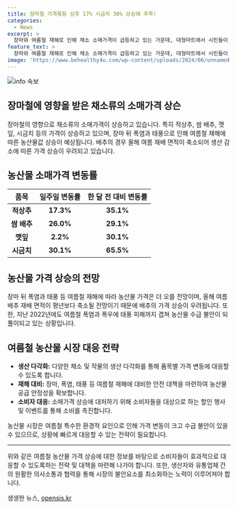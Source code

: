 ```yaml
---
title: 장마철 가격폭등 상추 17% 시금치 30% 상승에 주목!
categories:
  - News
excerpt: >
  장마와 여름철 재해로 인해 채소 소매가격이 급등하고 있는 가운데, 대형마트에서 시민들이 채소를 구매하는 모습이 증가하고 있다. 특히 적상추와 쌈 배추의 소매가격이 각각 17.3%와 26.0% 상승하며 농산물값의 상승세가 계속될 전망이다. 여름철 폭염과 태풍으로 인한 재해로 배추 생산 감소 우려가 높아지고 있어, 소비자들은 더 높은 가격에 직면할 것으로 예상된다. 
feature_text: >
  장마와 여름철 재해로 인해 채소 소매가격이 급등하고 있는 가운데, 대형마트에서 시민들이 채소를 구매하는 모습이 증가하고 있다. 특히 적상추와 쌈 배추의 소매가격이 각각 17.3%와 26.0% 상승하며 농산물값의 상승세가 계속될 전망이다. 여름철 폭염과 태풍으로 인한 재해로 배추 생산 감소 우려가 높아지고 있어, 소비자들은 더 높은 가격에 직면할 것으로 예상된다. 
image: 'https://www.behealthy4u.com/wp-content/uploads/2024/06/unnamed-file.png'
---
```


<p><img src="https://www.behealthy4u.com/wp-content/uploads/2024/06/unnamed-file.png" alt="info 속보" /></p>

<h2 data-ke-size="size26">장마철에 영향을 받은 채소류의 소매가격 상슨</h2>

<p data-ke-size="size16">장마철의 영향으로 채소류의 소매가격이 상승하고 있습니다. 특히 적상추, 쌈 배추, 깻잎, 시금치 등의 가격이 상승하고 있으며, 장마 뒤 폭염과 태풍으로 인해 여름철 재해에 따른 농산물값 상승이 예상됩니다. 배추의 경우 올해 여름 재배 면적이 축소되어 생산 감소에 따른 가격 상승이 우려되고 있습니다.</p>

<h2 data-ke-size="size26">농산물 소매가격 변동률</h2>

<table>
    <thead>
        <tr>
            <th><b>품목</b></th>
            <th><b>일주일 변동률</b></th>
            <th><b>한 달 전 대비 변동률</b></th>
        </tr>
    </thead>
    <tbody>
        <tr>
            <td style="text-align: center; height: 17px;"><b>적상추</b></td>
            <td style="text-align: center; height: 17px;"><b>17.3%</b></td>
            <td style="text-align: center; height: 17px;"><b>35.1%</b></td>
        </tr>
        <tr>
            <td style="text-align: center; height: 17px;"><b>쌈 배추</b></td>
            <td style="text-align: center; height: 17px;"><b>26.0%</b></td>
            <td style="text-align: center; height: 17px;"><b>29.1%</b></td>
        </tr>
        <tr>
            <td style="text-align: center; height: 17px;"><b>깻잎</b></td>
            <td style="text-align: center; height: 17px;"><b>2.2%</b></td>
            <td style="text-align: center; height: 17px;"><b>30.1%</b></td>
        </tr>
        <tr>
            <td style="text-align: center; height: 17px;"><b>시금치</b></td>
            <td style="text-align: center; height: 17px;"><b>30.1%</b></td>
            <td style="text-align: center; height: 17px;"><b>65.5%</b></td>
        </tr>
    </tbody>
</table>

<h2 data-ke-size="size26">농산물 가격 상승의 전망</h2>

<p data-ke-size="size16">장마 뒤 폭염과 태풍 등 여름철 재해에 따라 농산물 가격은 더 오를 전망이며, 올해 여름 배추 재배 면적이 평년보다 축소될 전망이기 때문에 배추의 가격 상승이 우려됩니다. 또한, 지난 2022년에도 여름철 폭염과 폭우에 태풍 피해까지 겹쳐 농산물 수급 불안이 되풀이되고 있는 상황입니다.</p>

<h2 data-ke-size="size26">여름철 농산물 시장 대응 전략</h2>

<ul>
    <li><b>생산 다각화:</b> 다양한 채소 및 작물의 생산 다각화를 통해 품목별 가격 변동에 대응할 수 있도록 합니다.</li>
    <li><b>재해 대비:</b> 장마, 폭염, 태풍 등 여름철 재해에 대비한 안전 대책을 마련하여 농산물 공급 안정성을 확보합니다.</li>
    <li><b>소비자 대응:</b> 소매가격 상승에 대처하기 위해 소비자들을 대상으로 하는 할인 행사 및 이벤트를 통해 소비를 촉진합니다.</li>
</ul>

<p data-ke-size="size16">농산물 시장은 여름철 특수한 환경적 요인으로 인해 가격 변동이 크고 수급 불안이 있을 수 있으므로, 상황에 빠르게 대응할 수 있는 전략이 필요합니다.</p>

<hr>

<p data-ke-size="size16">위와 같은 여름철 농산물 가격 상승에 대한 정보를 바탕으로 소비자들이 효과적으로 대응할 수 있도록하는 전략 및 대책을 마련해 나가야 합니다. 또한, 생산자와 유통업체 간의 원활한 의사소통과 협력을 통해 시장의 불안요소를 최소화하는 노력이 이루어져야 합니다.</p>
생생한 뉴스, <a href="https://opensis.kr" rel="dofollow">opensis.kr</a>


